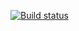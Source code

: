 [![Build status](https://ci.appveyor.com/api/projects/status/ko2tb1jabjltj45o/branch/main?svg=true)](https://ci.appveyor.com/project/VladimirEnot/postman/branch/main)
